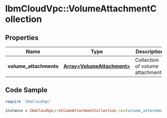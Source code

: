 # IbmCloudVpc::VolumeAttachmentCollection

## Properties

Name | Type | Description | Notes
------------ | ------------- | ------------- | -------------
**volume_attachments** | [**Array&lt;VolumeAttachment&gt;**](VolumeAttachment.md) | Collection of volume attachments | 

## Code Sample

```ruby
require 'IbmCloudVpc'

instance = IbmCloudVpc::VolumeAttachmentCollection.new(volume_attachments: null)
```


